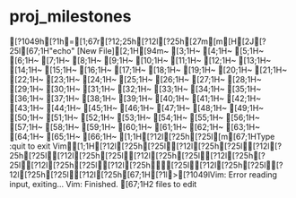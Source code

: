 # proj_milestones
[?1049h[?1h=[1;67r[?12;25h[?12l[?25h[27m[m[H[2J[?25l[67;1H"echo" [New File][2;1H[94m~                                                                                                                                                                                                                       [3;1H~                                                                                                                                                                                                                       [4;1H~                                                                                                                                                                                                                       [5;1H~                                                                                                                                                                                                                       [6;1H~                                                                                                                                                                                                                       [7;1H~                                                                                                                                                                                                                       [8;1H~                                                                                                                                                                                                                       [9;1H~                                                                                                                                                                                                                       [10;1H~                                                                                                                                                                                                                       [11;1H~                                                                                                                                                                                                                       [12;1H~                                                                                                                                                                                                                       [13;1H~                                                                                                                                                                                                                       [14;1H~                                                                                                                                                                                                                       [15;1H~                                                                                                                                                                                                                       [16;1H~                                                                                                                                                                                                                       [17;1H~                                                                                                                                                                                                                       [18;1H~                                                                                                                                                                                                                       [19;1H~                                                                                                                                                                                                                       [20;1H~                                                                                                                                                                                                                       [21;1H~                                                                                                                                                                                                                       [22;1H~                                                                                                                                                                                                                       [23;1H~                                                                                                                                                                                                                       [24;1H~                                                                                                                                                                                                                       [25;1H~                                                                                                                                                                                                                       [26;1H~                                                                                                                                                                                                                       [27;1H~                                                                                                                                                                                                                       [28;1H~                                                                                                                                                                                                                       [29;1H~                                                                                                                                                                                                                       [30;1H~                                                                                                                                                                                                                       [31;1H~                                                                                                                                                                                                                       [32;1H~                                                                                                                                                                                                                       [33;1H~                                                                                                                                                                                                                       [34;1H~                                                                                                                                                                                                                       [35;1H~                                                                                                                                                                                                                       [36;1H~                                                                                                                                                                                                                       [37;1H~                                                                                                                                                                                                                       [38;1H~                                                                                                                                                                                                                       [39;1H~                                                                                                                                                                                                                       [40;1H~                                                                                                                                                                                                                       [41;1H~                                                                                                                                                                                                                       [42;1H~                                                                                                                                                                                                                       [43;1H~                                                                                                                                                                                                                       [44;1H~                                                                                                                                                                                                                       [45;1H~                                                                                                                                                                                                                       [46;1H~                                                                                                                                                                                                                       [47;1H~                                                                                                                                                                                                                       [48;1H~                                                                                                                                                                                                                       [49;1H~                                                                                                                                                                                                                       [50;1H~                                                                                                                                                                                                                       [51;1H~                                                                                                                                                                                                                       [52;1H~                                                                                                                                                                                                                       [53;1H~                                                                                                                                                                                                                       [54;1H~                                                                                                                                                                                                                       [55;1H~                                                                                                                                                                                                                       [56;1H~                                                                                                                                                                                                                       [57;1H~                                                                                                                                                                                                                       [58;1H~                                                                                                                                                                                                                       [59;1H~                                                                                                                                                                                                                       [60;1H~                                                                                                                                                                                                                       [61;1H~                                                                                                                                                                                                                       [62;1H~                                                                                                                                                                                                                       [63;1H~                                                                                                                                                                                                                       [64;1H~                                                                                                                                                                                                                       [65;1H~                                                                                                                                                                                                                       [66;1H~                                                                                                                                                                                                                       [1;1H[?12l[?25h[?25l[m[67;1HType  :quit<Enter>  to exit Vim[1;1H[?12l[?25h[?25l[?12l[?25h[?25l[?12l[?25h[?25l[?12l[?25h[?25l[?12l[?25h[?25l[?12l[?25h[?25l[?12l[?25h[?25l[?12l[?25h[?25l[?12l[?25h[?25l[?12l[?25h[?25l[?12l[?25h[67;1H[?1l>[?1049lVim: Error reading input, exiting...
Vim: Finished.
[67;1H2 files to edit
